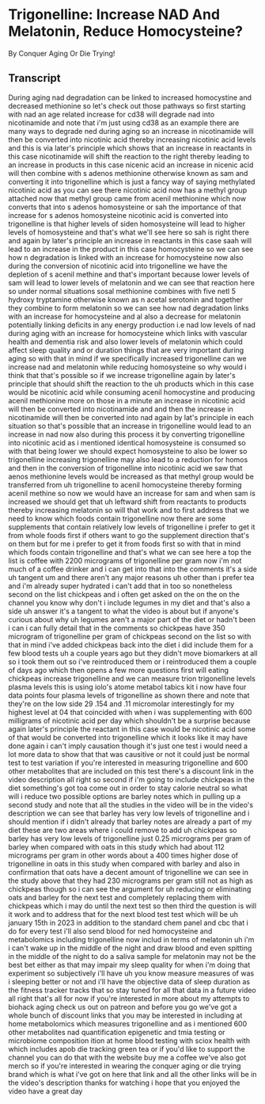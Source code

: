# Trigonelline: Increase NAD And Melatonin, Reduce Homocysteine?

By Conquer Aging Or Die Trying! 


## Transcript

During aging nad degradation can be linked to increased homocystine and decreased methionine so let's check out those pathways so first starting with nad an age related increase for cd38 will degrade nad into nicotinamide and note that i'm just using cd38 as an example there are many ways to degrade ned during aging so an increase in nicotinamide will then be converted into nicotinic acid thereby increasing nicotinic acid levels and this is via later's principle which shows that an increase in reactants in this case nicotinamide will shift the reaction to the right thereby leading to an increase in products in this case nicenic acid an increase in nicenic acid will then combine with s adenos methionine otherwise known as sam and converting it into trigonelline which is just a fancy way of saying methylated nicotinic acid as you can see there nicotinic acid now has a methyl group attached now that methyl group came from acenil methionine which now converts that into s adenos homosysteine or sah the importance of that increase for s adenos homosysteine nicotinic acid is converted into trigonelline is that higher levels of siden homosysteine will lead to higher levels of homosysteine and that's what we'll see here so sah is right there and again by later's principle an increase in reactants in this case saah will lead to an increase in the product in this case homocysteine so we can see how n degradation is linked with an increase for homocysteine now also during the conversion of nicotinic acid into trigonelline we have the depletion of s acenil methine and that's important because lower levels of sam will lead to lower levels of melatonin and we can see that reaction here so under normal situations sosal methionine combines with five netl 5 hydroxy tryptamine otherwise known as n acetal serotonin and together they combine to form melatonin so we can see how nad degradation links with an increase for homocysteine and al also a decrease for melatonin potentially linking deficits in any energy production i.e nad low levels of nad during aging with an increase for homocysteine which links with vascular health and dementia risk and also lower levels of melatonin which could affect sleep quality and or duration things that are very important during aging so with that in mind if we specifically increased trigonelline can we increase nad and melatonin while reducing homosysteine so why would i think that that's possible so if we increase trigonelline again by later's principle that should shift the reaction to the uh products which in this case would be nicotinic acid while consuming acenil homocystine and producing acenil methionine more on those in a minute an increase in nicotinic acid will then be converted into nicotinamide and and then the increase in nicotinamide will then be converted into nad again by lat's principle in each situation so that's possible that an increase in trigonelline would lead to an increase in nad now also during this process it by converting trigonelline into nicotinic acid as i mentioned identical homosysteine is consumed so with that being lower we should expect homosysteine to also be lower so trigonelline increasing trigonelline may also lead to a reduction for homos and then in the conversion of trigonelline into nicotinic acid we saw that aenos methionine levels would be increased as that methyl group would be transferred from uh trigonelline to acenil homocysteine thereby forming acenil methine so now we would have an increase for sam and when sam is increased we should get that uh leftward shift from reactants to products thereby increasing melatonin so will that work and to first address that we need to know which foods contain trigonelline now there are some supplements that contain relatively low levels of trigonelline i prefer to get it from whole foods first if others want to go the supplement direction that's on them but for me i prefer to get it from foods first so with that in mind which foods contain trigonelline and that's what we can see here a top the list is coffee with 2200 micrograms of trigonelline per gram now i'm not much of a coffee drinker and i can get into that into the comments it's a side uh tangent um and there aren't any major reasons uh other than i prefer tea and i'm already super hydrated i can't add that in too so nonetheless second on the list chickpeas and i often get asked on the on the on the channel you know why don't i include legumes in my diet and that's also a side uh answer it's a tangent to what the video is about but if anyone's curious about why uh legumes aren't a major part of the diet or hadn't been i can i can fully detail that in the comments so chickpeas have 350 microgram of trigonelline per gram of chickpeas second on the list so with that in mind i've added chickpeas back into the diet i did include them for a few blood tests uh a couple years ago but they didn't move biomarkers at all so i took them out so i've reintroduced them or i reintroduced them a couple of days ago which then opens a few more questions first will eating chickpeas increase trigonelline and we can measure trion trigonelline levels plasma levels this is using iolo's atome metabol tabics kit i now have four data points four plasma levels of trigonelline as shown there and note that they're on the low side 29 .154 and .11 micromolar interestingly for my highest level at 04 that coincided with when i was supplementing with 600 milligrams of nicotinic acid per day which shouldn't be a surprise because again later's principle the reactant in this case would be nicotinic acid some of that would be converted into trigonelline which it looks like it may have done again i can't imply causation though it's just one test i would need a lot more data to show that that was causitive or not it could just be normal test to test variation if you're interested in measuring trigonelline and 600 other metabolites that are included on this test there's a discount link in the video description all right so second if i'm going to include chickpeas in the diet something's got toa come out in order to stay calorie neutral so what will i reduce two possible options are barley notes which in pulling up a second study and note that all the studies in the video will be in the video's description we can see that barley has very low levels of trigonelline and i should mention if i didn't already that barley notes are already a part of my diet these are two areas where i could remove to add uh chickpeas so barley has very low levels of trigonelline just 0.25 micrograms per gram of barley when compared with oats in this study which had about 112 micrograms per gram in other words about a 400 times higher dose of trigonelline in oats in this study when compared with barley and also in confirmation that oats have a decent amount of trigonelline we can see in the study above that they had 230 micrograms per gram still not as high as chickpeas though so i can see the argument for uh reducing or eliminating oats and barley for the next test and completely replacing them with chickpeas which i may do until the next test so then third the question is will it work and to address that for the next blood test test which will be uh january 15th in 2023 in addition to the standard chem panel and cbc that i do for every test i'll also send blood for ned homocysteine and metabolomics including trigonelline now includ in terms of melatonin uh i'm i can't wake up in the middle of the night and draw blood and even spitting in the middle of the night to do a saliva sample for melatonin may not be the best bet either as that may impair my sleep quality for when i'm doing that experiment so subjectively i'll have uh you know measure measures of was i sleeping better or not and i'll have the objective data of sleep duration as the fitness tracker tracks that so stay tuned for all that data in a future video all right that's all for now if you're interested in more about my attempts to biohack aging check us out on patreon and before you go we've got a whole bunch of discount links that you may be interested in including at home metabolomics which measures trigonelline and as i mentioned 600 other metabolites nad quantification epigenetic and tmia testing or microbiome composition ition at home blood testing with sciox health with which includes apob die tracking green tea or if you'd like to support the channel you can do that with the website buy me a coffee we've also got merch so if you're interested in wearing the conquer aging or die trying brand which is what i've got on here that link and all the other links will be in the video's description thanks for watching i hope that you enjoyed the video have a great day
